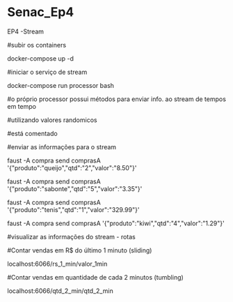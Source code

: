 # Senac_Ep4
EP4 -Stream


#subir os containers

docker-compose up -d


#iniciar o serviço de stream

docker-compose run processor bash


#o próprio processor possui métodos para enviar info. ao stream de tempos em tempo

#utilizando valores randomicos

#está comentado


#enviar as informações para o stream

faust -A compra send comprasA '{"produto":"queijo","qtd":"2","valor":"8.50"}'

faust -A compra send comprasA '{"produto":"sabonte","qtd":"5","valor":"3.35"}'

faust -A compra send comprasA '{"produto":"tenis","qtd":"1","valor":"329.99"}'

faust -A compra send comprasA '{"produto":"kiwi","qtd":"4","valor":"1.29"}'


#visualizar as informações do stream - rotas

#Contar vendas em R$ do último 1 minuto (sliding)

localhost:6066/rs_1_min/valor_1min


#Contar vendas em quantidade de cada 2 minutos (tumbling)

localhost:6066/qtd_2_min/qtd_2_min
